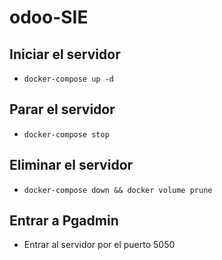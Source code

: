 # odoo-SIE

## Iniciar el servidor

- `docker-compose up -d`

## Parar el servidor

- `docker-compose stop`

## Eliminar el servidor

- `docker-compose down && docker volume prune`

## Entrar a Pgadmin

- Entrar al servidor por el puerto 5050
